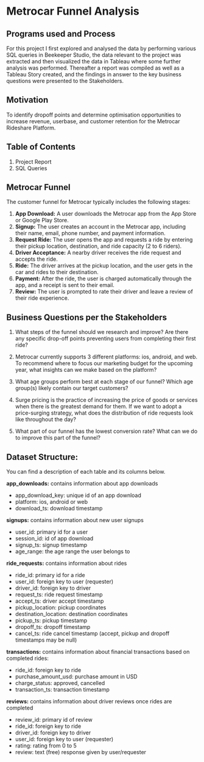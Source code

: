 # Metrocar Funnel Analysis

## Programs used and Process
For this project I first explored and analysed the data by performing various SQL queries in Beekeeper Studio, the data relevant to the project was extracted and then visualized the data in Tableau where some further analysis was performed. Thereafter a report was compiled as well as a Tableau Story created, and the findings in answer to the key business questions were presented to the Stakeholders.

## Motivation
To identify dropoff points and determine optimisation opportunities to increase revenue, userbase, and customer retention for the Metrocar Rideshare Platform. 

## Table of Contents
1. Project Report
2. SQL Queries

## Metrocar Funnel 
The customer funnel for Metrocar typically includes the following stages:

1. **App Download:** A user downloads the Metrocar app from the App Store or Google Play Store.
2. **Signup:** The user creates an account in the Metrocar app, including their name, email, phone number, and payment information.
3. **Request Ride:** The user opens the app and requests a ride by entering their pickup location, destination, and ride capacity (2 to 6 riders).
4. **Driver Acceptance:** A nearby driver receives the ride request and accepts the ride.
5. **Ride:** The driver arrives at the pickup location, and the user gets in the car and rides to their destination.
6. **Payment:** After the ride, the user is charged automatically through the app, and a receipt is sent to their email.
7. **Review:** The user is prompted to rate their driver and leave a review of their ride experience.

## Business Questions per the Stakeholders
1. What steps of the funnel should we research and improve? Are there any specific drop-off points preventing users from completing their first ride?

2. Metrocar currently supports 3 different platforms: ios, android, and web. To recommend where to focus our marketing budget for the upcoming year, what insights can we make based on the platform?

3. What age groups perform best at each stage of our funnel? Which age group(s) likely contain our target customers?

4. Surge pricing is the practice of increasing the price of goods or services when there is the greatest demand for them. If we want to adopt a price-surging strategy, what does the distribution of ride requests look like throughout the day?

5. What part of our funnel has the lowest conversion rate? What can we do to improve this part of the funnel?

## Dataset Structure:
You can find a description of each table and its columns below.

**app_downloads:** contains information about app downloads
* app_download_key: unique id of an app download
* platform: ios, android or web
* download_ts: download timestamp

**signups:** contains information about new user signups
* user_id: primary id for a user
* session_id: id of app download
* signup_ts: signup timestamp
* age_range: the age range the user belongs to

**ride_requests:** contains information about rides
* ride_id: primary id for a ride
* user_id: foreign key to user (requester)
* driver_id: foreign key to driver
* request_ts: ride request timestamp
* accept_ts: driver accept timestamp
* pickup_location: pickup coordinates
* destination_location: destination coordinates
* pickup_ts: pickup timestamp
* dropoff_ts: dropoff timestamp
* cancel_ts: ride cancel timestamp (accept, pickup and dropoff timestamps may be null)

**transactions:** contains information about financial transactions based on completed rides:
* ride_id: foreign key to ride
* purchase_amount_usd: purchase amount in USD
* charge_status: approved, cancelled
* transaction_ts: transaction timestamp

**reviews:** contains information about driver reviews once rides are completed
* review_id: primary id of review
* ride_id: foreign key to ride
* driver_id: foreign key to driver
* user_id: foreign key to user (requester)
* rating: rating from 0 to 5
* review: text (free) response given by user/requester
